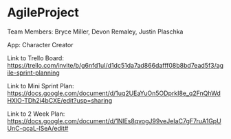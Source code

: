 # AgileProject

Team Members: Bryce Miller, Devon Remaley, Justin Plaschka

App: Character Creator

Link to Trello Board: https://trello.com/invite/b/g6nfd1uI/d1dc51da7ad866dafff08b8bd7ead5f3/agile-sprint-planning

Link to Mini Sprint Plan: https://docs.google.com/document/d/1uq2UEaYuOn5ODprkI8e_q2FnQhWdHXlO-TDh2i4bCXE/edit?usp=sharing

Link to 2 Week Plan: https://docs.google.com/document/d/1NlEs8qvogJ99veJeIaC7gF7ruA1GpUUnC-qcaL-lSeA/edit#
